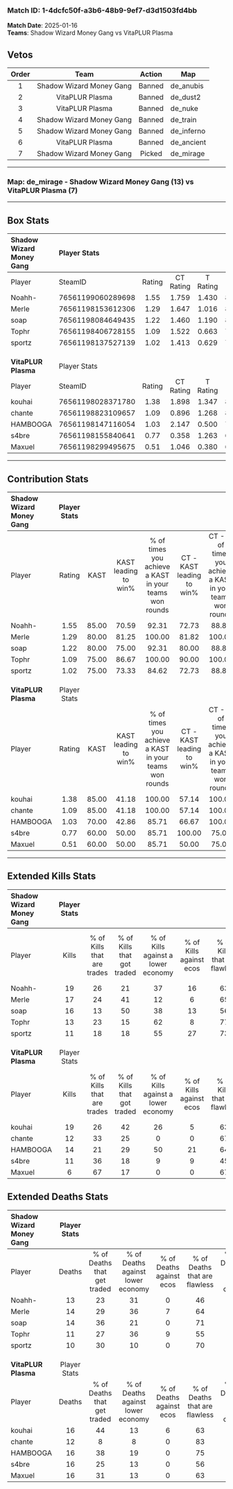 ### Match ID: 1-4dcfc50f-a3b6-48b9-9ef7-d3d1503fd4bb  
**Match Date**: 2025-01-16  
**Teams**: Shadow Wizard Money Gang vs VitaPLUR Plasma  

## Vetos  

| Order | Team | Action | Map |
| :---: | :--: | :----: | --- |
| 1 | Shadow Wizard Money Gang | Banned | de_anubis |
| 2 | VitaPLUR Plasma | Banned | de_dust2 |
| 3 | VitaPLUR Plasma | Banned | de_nuke |
| 4 | Shadow Wizard Money Gang | Banned | de_train |
| 5 | Shadow Wizard Money Gang | Banned | de_inferno |
| 6 | VitaPLUR Plasma | Banned | de_ancient |
| 7 | Shadow Wizard Money Gang | Picked | de_mirage |

---  

### **Map**: de_mirage - Shadow Wizard Money Gang (13) vs VitaPLUR Plasma (7)  
---  

## Box Stats  

| **Shadow Wizard Money Gang** | Player Stats      |        |           |          |       |       |       |         |        |      |     |
| :- | :- | :-: | :-: | :-: | :-: | :-: | :-: | :-: | :-: | :-: | :-: |
| Player                       | SteamID           | Rating | CT Rating | T Rating | KAST  |  ADR  | Kills | Assists | Deaths | K/D  | HS% |
| Noahh-                       | 76561199060289698 |  1.55  |   1.759   |  1.430   | 85.00 | 109.6 |  19   |    8    |   13   | 1.46 | 57  |
| Merle                        | 76561198153612306 |  1.29  |   1.647   |  1.016   | 80.00 | 81.6  |  17   |    4    |   14   | 1.21 | 58  |
| soap                         | 76561198084649435 |  1.22  |   1.460   |  1.190   | 80.00 | 74.9  |  16   |    3    |   14   | 1.14 | 68  |
| Tophr                        | 76561198406728155 |  1.09  |   1.522   |  0.663   | 75.00 | 63.1  |  13   |    3    |   11   | 1.18 | 30  |
| sportz                       | 76561198137527139 |  1.02  |   1.413   |  0.629   | 75.00 | 58.3  |  11   |    3    |   10   | 1.10 | 36  |
|                              |                   |        |           |          |       |       |       |         |        |      |     |
|                              |                   |        |           |          |       |       |       |         |        |      |     |
|                              |                   |        |           |          |       |       |       |         |        |      |     |
| **VitaPLUR Plasma**          | Player Stats      |        |           |          |       |       |       |         |        |      |     |
| Player                       | SteamID           | Rating | CT Rating | T Rating | KAST  |  ADR  | Kills | Assists | Deaths | K/D  | HS% |
| kouhai                       | 76561198028371780 |  1.38  |   1.898   |  1.347   | 85.00 | 90.4  |  19   |    3    |   16   | 1.19 | 63  |
| chante                       | 76561198823109657 |  1.09  |   0.896   |  1.268   | 85.00 | 60.0  |  12   |    4    |   12   | 1.00 | 66  |
| HAMBOOGA                     | 76561198147116054 |  1.03  |   2.147   |  0.500   | 70.00 | 79.6  |  14   |    4    |   16   | 0.88 | 64  |
| s4bre                        | 76561198155840641 |  0.77  |   0.358   |  1.263   | 60.00 | 67.1  |  11   |    2    |   16   | 0.69 | 27  |
| Maxuel                       | 76561198299495675 |  0.51  |   1.046   |  0.380   | 60.00 | 48.7  |   6   |    5    |   16   | 0.38 | 83  |
---  

## Contribution Stats  

| **Shadow Wizard Money Gang** | Player Stats |       |                      |                                                        |                           |                                                             |                          |                                                            |
| :- | :-: | :-: | :-: | :-: | :-: | :-: | :-: | :-: |
| Player                       |    Rating    | KAST  | KAST leading to win% | % of times you achieve a KAST in your teams won rounds | CT - KAST leading to win% | CT - % of times you achieve a KAST in your teams won rounds | T - KAST leading to win% | T - % of times you achieve a KAST in your teams won rounds |
| Noahh-                       |     1.55     | 85.00 |        70.59         |                         92.31                          |           72.73           |                            88.89                            |          66.67           |                           100.00                           |
| Merle                        |     1.29     | 80.00 |        81.25         |                         100.00                         |           81.82           |                           100.00                            |          80.00           |                           100.00                           |
| soap                         |     1.22     | 80.00 |        75.00         |                         92.31                          |           80.00           |                            88.89                            |          66.67           |                           100.00                           |
| Tophr                        |     1.09     | 75.00 |        86.67         |                         100.00                         |           90.00           |                           100.00                            |          80.00           |                           100.00                           |
| sportz                       |     1.02     | 75.00 |        73.33         |                         84.62                          |           72.73           |                            88.89                            |          75.00           |                           75.00                            |
|                              |              |       |                      |                                                        |                           |                                                             |                          |                                                            |
|                              |              |       |                      |                                                        |                           |                                                             |                          |                                                            |
|                              |              |       |                      |                                                        |                           |                                                             |                          |                                                            |
| **VitaPLUR Plasma**          | Player Stats |       |                      |                                                        |                           |                                                             |                          |                                                            |
| Player                       |    Rating    | KAST  | KAST leading to win% | % of times you achieve a KAST in your teams won rounds | CT - KAST leading to win% | CT - % of times you achieve a KAST in your teams won rounds | T - KAST leading to win% | T - % of times you achieve a KAST in your teams won rounds |
| kouhai                       |     1.38     | 85.00 |        41.18         |                         100.00                         |           57.14           |                           100.00                            |          30.00           |                           100.00                           |
| chante                       |     1.09     | 85.00 |        41.18         |                         100.00                         |           57.14           |                           100.00                            |          30.00           |                           100.00                           |
| HAMBOOGA                     |     1.03     | 70.00 |        42.86         |                         85.71                          |           66.67           |                           100.00                            |          25.00           |                           66.67                            |
| s4bre                        |     0.77     | 60.00 |        50.00         |                         85.71                          |          100.00           |                            75.00                            |          33.33           |                           100.00                           |
| Maxuel                       |     0.51     | 60.00 |        50.00         |                         85.71                          |           50.00           |                            75.00                            |          50.00           |                           100.00                           |
---  

## Extended Kills Stats  

| **Shadow Wizard Money Gang** | Player Stats |                            |                            |                                    |                         |                              |                                 |                                       |                    |           |
| :- | :-: | :-: | :-: | :-: | :-: | :-: | :-: | :-: | :-: | :-: |
| Player                       |    Kills     | % of Kills that are trades | % of Kills that got traded | % of Kills against a lower economy | % of Kills against ecos | % of Kills that are flawless | % of Kills that are close duels | % of Kills that are assisted by flash | Pistol Round Kills | AWP Kills |
| Noahh-                       |      19      |             26             |             21             |                 37                 |           16            |              63              |                5                |                   5                   |         1          |     0     |
| Merle                        |      17      |             24             |             41             |                 12                 |            6            |              65              |                6                |                   0                   |         1          |     0     |
| soap                         |      16      |             13             |             50             |                 38                 |           13            |              56              |                6                |                   0                   |         1          |     0     |
| Tophr                        |      13      |             23             |             15             |                 62                 |            8            |              77              |                8                |                   0                   |         1          |     0     |
| sportz                       |      11      |             18             |             18             |                 55                 |           27            |              73              |                0                |                   0                   |         2          |     6     |
|                              |              |                            |                            |                                    |                         |                              |                                 |                                       |                    |           |
|                              |              |                            |                            |                                    |                         |                              |                                 |                                       |                    |           |
|                              |              |                            |                            |                                    |                         |                              |                                 |                                       |                    |           |
| **VitaPLUR Plasma**          | Player Stats |                            |                            |                                    |                         |                              |                                 |                                       |                    |           |
| Player                       |    Kills     | % of Kills that are trades | % of Kills that got traded | % of Kills against a lower economy | % of Kills against ecos | % of Kills that are flawless | % of Kills that are close duels | % of Kills that are assisted by flash | Pistol Round Kills | AWP Kills |
| kouhai                       |      19      |             26             |             42             |                 26                 |            5            |              63              |                0                |                   5                   |         1          |     0     |
| chante                       |      12      |             33             |             25             |                 0                  |            0            |              67              |               17                |                   0                   |         3          |     0     |
| HAMBOOGA                     |      14      |             21             |             29             |                 50                 |           21            |              64              |                7                |                   0                   |         2          |     0     |
| s4bre                        |      11      |             36             |             18             |                 9                  |            9            |              45              |                9                |                   9                   |         0          |     3     |
| Maxuel                       |      6       |             67             |             17             |                 0                  |            0            |              67              |                0                |                   0                   |         2          |     0     |
## Extended Deaths Stats  

| **Shadow Wizard Money Gang** | Player Stats |                             |                                   |                          |                               |                            |                           |               |
| :- | :-: | :-: | :-: | :-: | :-: | :-: | :-: | :-: |
| Player                       |    Deaths    | % of Deaths that get traded | % of Deaths against lower economy | % of Deaths against ecos | % of Deaths that are flawless | % of Deaths that are close | % of Deaths while blinded | Deaths to AWP |
| Noahh-                       |      13      |             23              |                31                 |            0             |              46               |             8              |             0             |       1       |
| Merle                        |      14      |             29              |                36                 |            7             |              64               |             0              |            14             |       1       |
| soap                         |      14      |             36              |                21                 |            0             |              71               |             7              |             0             |       0       |
| Tophr                        |      11      |             27              |                36                 |            9             |              55               |             18             |             0             |       1       |
| sportz                       |      10      |             30              |                10                 |            0             |              70               |             0              |             0             |       0       |
|                              |              |                             |                                   |                          |                               |                            |                           |               |
|                              |              |                             |                                   |                          |                               |                            |                           |               |
|                              |              |                             |                                   |                          |                               |                            |                           |               |
| **VitaPLUR Plasma**          | Player Stats |                             |                                   |                          |                               |                            |                           |               |
| Player                       |    Deaths    | % of Deaths that get traded | % of Deaths against lower economy | % of Deaths against ecos | % of Deaths that are flawless | % of Deaths that are close | % of Deaths while blinded | Deaths to AWP |
| kouhai                       |      16      |             44              |                13                 |            6             |              63               |             0              |             6             |       1       |
| chante                       |      12      |              8              |                 8                 |            0             |              83               |             0              |             0             |       1       |
| HAMBOOGA                     |      16      |             38              |                19                 |            0             |              75               |             13             |             0             |       2       |
| s4bre                        |      16      |             25              |                13                 |            0             |              56               |             6              |             0             |       2       |
| Maxuel                       |      16      |             31              |                13                 |            0             |              63               |             6              |             0             |       0       |
